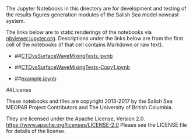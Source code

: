The Jupyter Notebooks in this directory are for development and testing of
the results figures generation modules of the Salish Sea model nowcast system.

The links below are to static renderings of the notebooks via
[nbviewer.jupyter.org](https://nbviewer.jupyter.org/).
Descriptions under the links below are from the first cell of the notebooks
(if that cell contains Markdown or raw text).

* ##[CTDvsSurfaceWaveMixingTests.ipynb](https://nbviewer.jupyter.org/urls/bitbucket.org/salishsea/analysis-vicky/raw/tip/notebooks/util/CTDvsSurfaceWaveMixingTests.ipynb)  
    
* ##[CTDvsSurfaceWaveMixingTests-Copy1.ipynb](https://nbviewer.jupyter.org/urls/bitbucket.org/salishsea/analysis-vicky/raw/tip/notebooks/util/CTDvsSurfaceWaveMixingTests-Copy1.ipynb)  
    
* ##[example.ipynb](https://nbviewer.jupyter.org/urls/bitbucket.org/salishsea/analysis-vicky/raw/tip/notebooks/util/example.ipynb)  
    

##License

These notebooks and files are copyright 2013-2017
by the Salish Sea MEOPAR Project Contributors
and The University of British Columbia.

They are licensed under the Apache License, Version 2.0.
https://www.apache.org/licenses/LICENSE-2.0
Please see the LICENSE file for details of the license.
